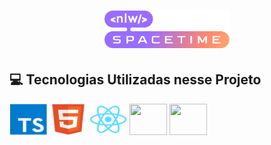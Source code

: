 <h1 align="center">
  <img alt="Nlw Spacetime" title="NLW Spacetine" width="200" src="front-web/src/assets/nlw-spacetime-logo.svg" />
</h1>

## 💻 Tecnologias Utilizadas nesse Projeto
<div style="display: inline_block">
  <img align="center" height="50" width="60" src="https://raw.githubusercontent.com/devicons/devicon/master/icons/typescript/typescript-plain.svg">
  <img align="center" height="50" width="60" src="https://raw.githubusercontent.com/devicons/devicon/master/icons/html5/html5-original.svg">
  <img align="center" height="50" width="60" src="https://raw.githubusercontent.com/devicons/devicon/master/icons/react/react-original.svg">
  <img align="center" height="50" width="60" src="https://cdn.jsdelivr.net/gh/devicons/devicon/icons/nodejs/nodejs-original.svg" />
  <img align="center" height="50" width="60" src="https://cdn.jsdelivr.net/gh/devicons/devicon/icons/tailwindcss/tailwindcss-plain.svg"
</div>
